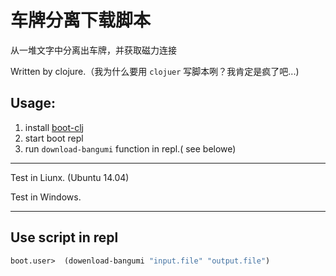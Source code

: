 车牌分离下载脚本
===================

从一堆文字中分离出车牌，并获取磁力连接

Written by clojure.（我为什么要用 `clojuer` 写脚本咧？我肯定是疯了吧...)

Usage:
---------------

1. install [boot-clj](https://github.com/boot-clj/boot)
2. start boot repl
3. run `download-bangumi` function in repl.( see belowe)

-------------

Test in Liunx. (Ubuntu 14.04)

Test in Windows.

-------------------

Use script in repl
-------------------------

```clojure
boot.user>  (dowenload-bangumi "input.file" "output.file")
```
